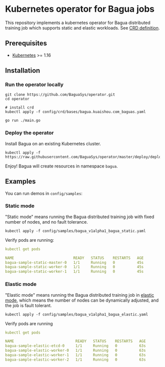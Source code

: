 # Kubernetes operator for Bagua jobs

This repository implements a kubernetes operator for Bagua distributed training job which supports static and elastic workloads. See [CRD definition](https://github.com/BaguaSys/operator/blob/preonline/config/crd/bases/bagua.kuaishou.com_baguas.yaml).

## Prerequisites

- [Kubernetes](https://kubernetes.io/) >= 1.16

## Installation

### Run the operator locally

```shell
git clone https://github.com/BaguaSys/operator.git
cd operator

# install crd
kubectl apply -f config/crd/bases/bagua.kuaishou.com_baguas.yaml

go run ./main.go
```

### Deploy the operator

Install Bagua on an existing Kubernetes cluster.

```shell
kubectl apply -f https://raw.githubusercontent.com/BaguaSys/operator/master/deploy/deployment.yaml
```

Enjoy! Bagua will create resources in namespace `bagua`.

## Examples

You can run demos in `config/samples`:

### Static mode

"Static mode" means running the Bagua distributed training job with fixed number of nodes, and no fault tolerance.

```shell
kubectl apply -f config/samples/bagua_v1alpha1_bagua_static.yaml
```

Verify pods are running:

```yaml
kubectl get pods

NAME                           READY   STATUS    RESTARTS   AGE
bagua-sample-static-master-0   1/1     Running   0          45s
bagua-sample-static-worker-0   1/1     Running   0          45s
bagua-sample-static-worker-1   1/1     Running   0          45s
```

### Elastic mode

"Elastic mode" means running the Bagua distributed training job in [elastic mode](https://baguasys.github.io/tutorials/elastic-training/index.html), which means the number of nodes can be dynamically adjusted, and the job is fault tolerant.

```shell
kubectl apply -f config/samples/bagua_v1alpha1_bagua_elastic.yaml
```

Verify pods are running

```yaml
kubectl get pods

NAME                            READY   STATUS    RESTARTS   AGE
bagua-sample-elastic-etcd-0     1/1     Running   0          63s
bagua-sample-elastic-worker-0   1/1     Running   0          63s
bagua-sample-elastic-worker-1   1/1     Running   0          63s
bagua-sample-elastic-worker-2   1/1     Running   0          63s
```

